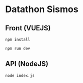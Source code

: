 # Datathon Sismos
## Front (VUEJS)
```
npm install
```
```
npm run dev
```
## API (NodeJS)
```
node index.js
```
